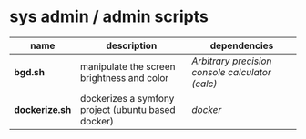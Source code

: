 # sys admin / admin scripts

| name             | description                                        | dependencies                                    |
| ---------------- | -------------------------------------------------- | ----------------------------------------------- |
| **bgd.sh**       | manipulate the screen brightness and color         | *Arbitrary precision console calculator (calc)* |
| **dockerize.sh** | dockerizes a symfony project (ubuntu based docker) | *docker*                                        |


